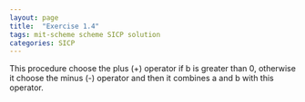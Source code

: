 ```yaml
---
layout: page
title:  "Exercise 1.4"
tags: mit-scheme scheme SICP solution
categories: SICP
---
```

This procedure choose the plus (+) operator if b is greater than 0, otherwise it choose the minus (-) operator and then it combines a and b with this operator.
